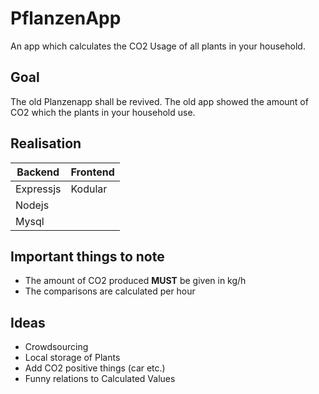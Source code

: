 # PflanzenApp
An app which calculates the CO2 Usage of all plants in your household.

## Goal
The old Planzenapp shall be revived. The old app showed the amount of CO2 which the plants in your household use.

## Realisation
| Backend | Frontend |
| ------- | -------- |
| Expressjs | Kodular  | 
| Nodejs  |          |
| Mysql   |          |

## Important things to note
- The amount of CO2 produced **MUST** be given in kg/h
- The comparisons are calculated per hour


## Ideas
- Crowdsourcing
- Local storage of Plants
- Add CO2 positive things (car etc.)
- Funny relations to Calculated Values
